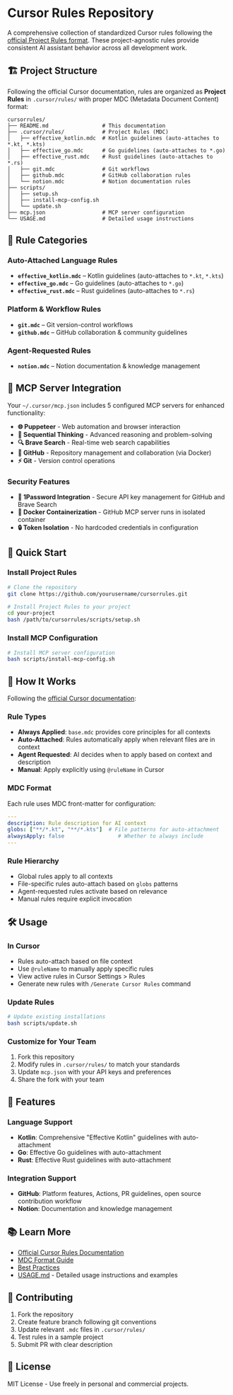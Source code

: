 # Cursor Rules Repository

A comprehensive collection of standardized Cursor rules following the [official Project Rules format](https://docs.cursor.com/context/rules). These project-agnostic rules provide consistent AI assistant behavior across all development work.

## 🏗️ Project Structure

Following the official Cursor documentation, rules are organized as **Project Rules** in `.cursor/rules/` with proper MDC (Metadata Document Content) format:

```
cursorrules/
├── README.md                 # This documentation
├── .cursor/rules/            # Project Rules (MDC)
│   ├── effective_kotlin.mdc  # Kotlin guidelines (auto-attaches to *.kt, *.kts)
│   ├── effective_go.mdc      # Go guidelines (auto-attaches to *.go)
│   ├── effective_rust.mdc    # Rust guidelines (auto-attaches to *.rs)
│   ├── git.mdc               # Git workflows
│   ├── github.mdc            # GitHub collaboration rules
│   └── notion.mdc            # Notion documentation rules
├── scripts/
│   ├── setup.sh
│   ├── install-mcp-config.sh
│   └── update.sh
├── mcp.json                  # MCP server configuration
└── USAGE.md                  # Detailed usage instructions
```

## 🎯 Rule Categories

### Auto-Attached Language Rules
- **`effective_kotlin.mdc`** – Kotlin guidelines (auto-attaches to `*.kt`, `*.kts`)
- **`effective_go.mdc`** – Go guidelines (auto-attaches to `*.go`)
- **`effective_rust.mdc`** – Rust guidelines (auto-attaches to `*.rs`)

### Platform & Workflow Rules
- **`git.mdc`** – Git version-control workflows
- **`github.mdc`** – GitHub collaboration & community guidelines

### Agent-Requested Rules
- **`notion.mdc`** – Notion documentation & knowledge management

## 🔧 MCP Server Integration

Your `~/.cursor/mcp.json` includes 5 configured MCP servers for enhanced functionality:

- **🌐 Puppeteer** - Web automation and browser interaction
- **🧠 Sequential Thinking** - Advanced reasoning and problem-solving  
- **🔍 Brave Search** - Real-time web search capabilities
- **🐙 GitHub** - Repository management and collaboration (via Docker)
- **⚡ Git** - Version control operations

### Security Features
- **🔐 1Password Integration** - Secure API key management for GitHub and Brave Search
- **🐳 Docker Containerization** - GitHub MCP server runs in isolated container
- **🔒 Token Isolation** - No hardcoded credentials in configuration

## 🚀 Quick Start

### Install Project Rules
```bash
# Clone the repository
git clone https://github.com/yourusername/cursorrules.git

# Install Project Rules to your project
cd your-project
bash /path/to/cursorrules/scripts/setup.sh
```

### Install MCP Configuration
```bash
# Install MCP server configuration
bash scripts/install-mcp-config.sh
```

## 📖 How It Works

Following the [official Cursor documentation](https://docs.cursor.com/context/rules):

### Rule Types
- **Always Applied**: `base.mdc` provides core principles for all contexts
- **Auto-Attached**: Rules automatically apply when relevant files are in context
- **Agent Requested**: AI decides when to apply based on context and description
- **Manual**: Apply explicitly using `@ruleName` in Cursor

### MDC Format
Each rule uses MDC front-matter for configuration:
```yaml
---
description: Rule description for AI context
globs: ["**/*.kt", "**/*.kts"]  # File patterns for auto-attachment
alwaysApply: false                 # Whether to always include
---
```

### Rule Hierarchy
- Global rules apply to all contexts
- File-specific rules auto-attach based on `globs` patterns
- Agent-requested rules activate based on relevance
- Manual rules require explicit invocation

## 🛠️ Usage

### In Cursor
- Rules auto-attach based on file context
- Use `@ruleName` to manually apply specific rules
- View active rules in Cursor Settings > Rules
- Generate new rules with `/Generate Cursor Rules` command

### Update Rules
```bash
# Update existing installations
bash scripts/update.sh
```

### Customize for Your Team
1. Fork this repository
2. Modify rules in `.cursor/rules/` to match your standards
3. Update `mcp.json` with your API keys and preferences
4. Share the fork with your team

## 🎨 Features

### Language Support
- **Kotlin**: Comprehensive "Effective Kotlin" guidelines with auto-attachment
- **Go**: Effective Go guidelines with auto-attachment
- **Rust**: Effective Rust guidelines with auto-attachment

### Integration Support  
- **GitHub**: Platform features, Actions, PR guidelines, open source contribution workflow
- **Notion**: Documentation and knowledge management

## 📚 Learn More

- [Official Cursor Rules Documentation](https://docs.cursor.com/context/rules)
- [MDC Format Guide](https://docs.cursor.com/context/rules#example-mdc-rule)
- [Best Practices](https://docs.cursor.com/context/rules#best-practices)
- [USAGE.md](USAGE.md) - Detailed usage instructions and examples

## 🤝 Contributing

1. Fork the repository
2. Create feature branch following git conventions
3. Update relevant `.mdc` files in `.cursor/rules/`
4. Test rules in a sample project
5. Submit PR with clear description

## 📄 License

MIT License - Use freely in personal and commercial projects. 